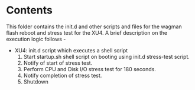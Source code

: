 # Contents

This folder contains the init.d and other scripts and files for the wagman flash reboot and stress test for the XU4. A brief
description on the execution logic follows -

* XU4: init.d script which executes a shell script
    1. Start startup.sh shell script on booting using init.d stress-test script.
    2. Notify of start of stress test.
    3. Perform CPU and Disk I/O stress test for 180 seconds.
    4. Notify completion of stress test.
    5. Shutdown
